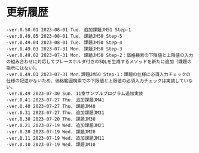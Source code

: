# 更新履歴

	-ver.0.50.01 2023-08-01 Tue. 追加課題JM51 Step-1
	-ver.0.49.05 2023-08-01 Tue. 課題JM50 Step-5
	-ver.0.49.04 2023-08-01 Tue. 課題JM50 Step-4
	-ver.0.49.03 2023-07-31 Mon. 課題JM50 Step-3
	-ver.0.49.02 2023-07-31 Mon. 課題JM50 Step-2：価格検索の下限値と上限値の入力の組み合わせに対応してプレースホルダ付きのSQLを生成するメソッドを新たに追加（課題の指示にはない）。
	-ver.0.49.01 2023-07-31 Mon.課題JM50 Step-1：課題の仕様に必須入力チェックの仕様の記述がないため、価格範囲検索での下限値と上限値の必須入力チェックは実装していない。
	-ver.0.49 2023-07-30 Sun. 11章サンプルプログラム追加実装
	-ver.0.41 2023-07-27 Thu. 追加課題JM41
	-ver.0.40 2023-07-27 Thu. 課題JM40
	-ver.0.31 2023-07-27 Thu. 追加課題JM31
	-ver.0.30 2023-07-20 Thu. 課題JM30
	-ver.0.21 2023-07-19 Wed. 追加課題JM21
	-ver.0.20 2023-07-19 Wed. 課題JM20
	-ver.0.11 2023-07-19 Wed. 追加課題JM11
	-ver.0.10 2023-07-19 Wed. 課題JM10